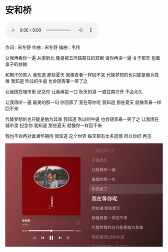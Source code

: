 # 安和桥

<audio controls="controls" src="/生活漫谈/音乐/assets/安和桥-宋冬野.128.mp3"></audio>

作词 : 宋冬野
作曲 : 宋冬野
编曲 : 韦伟

让我再看你一遍
从南到北
像是被五环路蒙住的双眼
请你再讲一遍
关于那天
抱着盒子的姑娘

和擦汗的男人
我知道 那些夏天
就像青春一样回不来
代替梦想的也只能是勉为其难
我知道 吹过的牛逼
也会随青春一笑了之

让我困在城市里
纪念你
让我再尝一口
秋天的酒
一直往南方开
不会太久

让我再听一遍
最美的那一句
你回家了
我在等你呢
我知道 那些夏天
就像青春一样回不来

代替梦想的也只能是勉为其难
我知道 吹过的牛逼
也会随青春一笑了之
让我困在城市里 纪念你
我知道 那些夏天
就像你一样回不来

我也不会再对谁满怀期待
我知道 这个世界
每天都有太多遗憾
所以你好 再见

![image-20240202100719545](./assets/image-20240202100719545.png)

